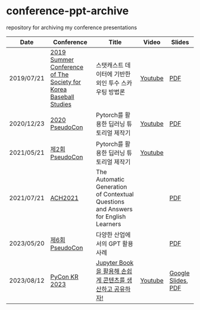 # conference-ppt-archive
repository for archiving my conference presentations

| Date       | Conference                                                   | Title                                                | Video                                   | Slides                               |
| ---------- | ------------------------------------------------------------ | ---------------------------------------------------- | --------------------------------------- | ------------------------------------ |
| 2019/07/21 | [2019 Summer Conference of The Society for Korea Baseball Studies](2019-SKBS-summer/about.png) | 스탯캐스트 데이터에 기반한 외인 투수 스카우팅 방법론 | [Youtube](https://youtu.be/B50xiVJ8HlU) | [PDF](2019-SKBS-summer/slides.pdf)   |
| 2020/12/23 | [2020 PseudoCon](2020-PseudoCon-1st/about.gif)               | Pytorch를 활용한 딥러닝 튜토리얼 제작기              | [Youtube](https://youtu.be/Agv65GUod-0) | [PDF](2020-PseudoCon-1st/slides.pdf) |
| 2021/05/21  | [제2회 PseudoCon](2021-PseudoCon-2nd/about.png)              | Pytorch를 활용한 딥러닝 튜토리얼 제작기              | [Youtube](https://youtu.be/fgp3YYIRak0?si=aGNhp35zve0zVsLK)                                        |                                      |
| 2021/07/21  | [ACH2021](https://hcommons.org/deposits/item/hc:40637/)              | The Automatic Generation of Contextual Questions and Answers for English Learners              |                                         | [PDF](https://hcommons.org/deposits/download/hc:40638/CONTENT/ach2021.pdf/) |
| 2023/05/20  | [제6회 PseudoCon](https://devocean.sk.com/events/view.do?id=164)              | 다양한 산업에서의 GPT 활용 사례              |                          | [PDF](2023-PseudoCon-6th/%EC%95%88%EC%84%B1%EC%A7%84_%EB%8B%A4%EC%96%91%ED%95%9C%20%EC%82%B0%EC%97%85%EC%97%90%EC%84%9C%EC%9D%98%20GPT%20%ED%99%9C%EC%9A%A9%20%EC%82%AC%EB%A1%80.pdf)                              |
| 2023/08/12  | [PyCon KR 2023](https://2023.pycon.kr/) | [Jupyter Book을 활용해 손쉽게 콘텐츠를 생산하고 공유하자!](https://2023.pycon.kr/session/13)              | [Youtube](https://youtu.be/VXPZ0omr5UE?si=X4PCWUgFTW2BLxEC)  | [Google Slides](https://docs.google.com/presentation/d/1m0oni0cNDULvL8Kixt38gmbN5YHxSdOYVV66xcZlPH0/edit?usp=sharing), [PDF](2023-PyCon-KR/Copy%20of%205_%EC%95%88%EC%84%B1%EC%A7%84_Jupyter%20Book%EC%9D%84%20%ED%99%9C%EC%9A%A9%ED%95%B4%20%EC%86%90%EC%89%BD%EA%B2%8C%20%EC%BD%98%ED%85%90%EC%B8%A0%EB%A5%BC%20%EC%83%9D%EC%82%B0%ED%95%98%EA%B3%A0%20%EA%B3%B5%EC%9C%A0%ED%95%98%EC%9E%90!.pdf)                                     |

